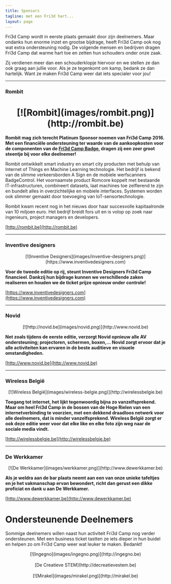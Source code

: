 ```yaml
---
title: Sponsors
tagline: met een Fri3d hart...
layout: page
---
```


Fri3d Camp wordt in eerste plaats gemaakt door zijn deelnemers. Maar ondanks
hun enorme inzet en grootse bijdrage, heeft Fri3d Camp ook nog wat extra
ondersteuning nodig. De volgende mensen en bedrijven dragen Fri3d Camp dat
warme hart toe en zetten hun schouders onder onze zaak.

Zij verdienen meer dan een schouderklopje hiervoor en we stellen ze dan ook
graag aan jullie voor. Als je ze tegenkomt om kamp, bedank ze dan hartelijk.
Want ze maken Fri3d Camp weer dat iets specialer voor jou!

<hr/>

<h3 class="anchor"><a name="rombit"></a>Rombit</h3>

<h1 align="center" markdown="1">[![Rombit](images/rombit.png)](http://rombit.be)</h1>

**Rombit mag zich terecht Platinum Sponsor noemen van Fri3d Camp 2016. Met een financiële ondersteuning ter waarde van de aankoopkosten voor de componenten van de [Fri3d Camp Badge](https://github.com/Fri3dCamp/badge), dragen zij een zeer groot steentje bij voor elke deelnemer!**

Rombit ontwikkelt smart industry en smart city producten met behulp van Internet of Things en Machine Learning technologie. Het bedrijf is bekend van de slimme verkeersborden A Sign en de mobiele werfscanners BadgeControl. Het voornaamste product Romcore koppelt met bestaande IT-infrastructuren, combineert datasets, laat machines toe zelflerend te zijn en bundelt alles in overzichtelijke en mobiele interfaces. Systemen worden ook slimmer gemaakt door toevoeging van IoT-sensortechnologie. 

Rombit kwam recent nog in het nieuws door haar succesvolle kapitaalronde van 10 miljoen euro. Het bedrijf breidt fors uit en is volop op zoek naar ingenieurs, project managers en developers.

[http://rombit.be](http://rombit.be)

<hr/>

<h3 class="anchor"><a name="inventive"></a>Inventive designers</h3>

<p align="center" markdown="1">[![Inventive Designers](images/inventive-designers.png)](https://www.inventivedesigners.com)</p>

**Voor de tweede editie op rij, steunt Inventive Designers Fri3d Camp financieel. Dankzij hun bijdrage kunnen we verschillende zaken realiseren en houden we de ticket prijze opnieuw onder controle!**

[https://www.inventivedesigners.com](https://www.inventivedesigners.com)

<hr/>

<h3 class="anchor"><a name="novid"></a>Novid</h3>

<p align="center" markdown="1">[![http://novid.be](images/novid.png)](http://www.novid.be)</p>

**Net zoals tijdens de eerste editie, verzorgt Novid opnieuw alle AV ondersteuning; projectoren, schermen, boxen,... Novid zorgt ervoor dat je alle activiteiten kan ervaren in de beste auditieve en visuele omstandigheden.**

[http://www.novid.be](http://www.novid.be)

<hr/>

<h3 class="anchor"><a name="wireless"></a>Wireless België</h3>

<p align="center" markdown="1">[![Wireless België](images/wireless-belgie.png)](http://wirelessbelgie.be)</p>

**Toegang tot internet, het lijkt tegenwoordig bijna zo vanzelfsprekend. Maar om heel Fri3d Camp in de bossen van de Hoge Rielen van een internetverbinding te voorzien, met een  dekkend draadloos netwerk voor alle deelnemers, dat is minder vanzelfsprekend. Wireless België zorgt er ook deze editie weer voor dat elke like en elke foto zijn weg naar de sociale media vindt.**

[http://wirelessbelgie.be](http://wirelessbelgie.be)

<hr/>

<h3 class="anchor"><a name="werkkamer"></a>De Werkkamer</h3>

<p align="center" markdown="1">[![De Werkkamer](images/werkkamer.png)](http://www.dewerkkamer.be)</p>

**Als je weldra aan de bar plaats neemt aan een van onze unieke tafeltjes en je het vakmanschap ervan bewondert, richt dan gerust een dikke proficiat en dank u aan De Werkkamer.**

[http://www.dewerkkamer.be](http://www.dewerkkamer.be)

# Ondersteunende Deelnemers

Sommige deelnemers willen naast hun activiteit Fri3d Camp nog verder ondersteunen. Met een business ticket tastten ze iets dieper in hun buidel en helpen zo om Fri3d Camp weer wat leuker te maken. Bedankt!

<p align="center" markdown="1">
  [![Ingegno](images/ingegno.png)](http://ingegno.be)
  <br><br>
  [De Creatieve STEM](http://decreatievestem.be)
  <br><br>
  [![Mirakel](images/mirakel.png)](http://mirakel.be)
</p>
